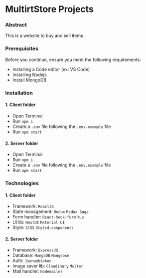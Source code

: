 # MultirtStore Projects

### Abstract
This is a website to buy and sell items

### Prerequisites
Before you continue, ensure you meet the following requirements:
- Installing a Code editor (ex: VS Code)
- Installing Nodejs
- Install MongoDB

### Installation 
#### 1. Client folder
- Open Terminal
- Run `npm i`
- Create a `.env` file following the `.env.example` file
- Run `npm start`
#### 2. Server folder
- Open Terminal
- Run `npm i`
- Create a `.env` file following the `.env.example` file
- Run `npm start`

### Technologies
#### 1. Client folder
- Framework: `ReactJS`
- State management: `Redux` `Redux Saga`
- Form handler: `React-hook-form` `Yup`
- UI lib: `NextUI` `Material UI`
- Style: `SCSS` `Styled-components`
#### 2. Server folder
- Framework: `ExpressJS`
- Database: `MongoDB` `Mongoose`
- Auth: `Jsonwebtoken`
- Image saver lib: `Cloudinary` `Multer`
- Mail handler: `Nodemailer`
